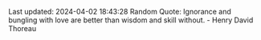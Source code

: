 Last updated: 2024-04-02 18:43:28
Random Quote: Ignorance and bungling with love are better than wisdom and skill without. - Henry David Thoreau